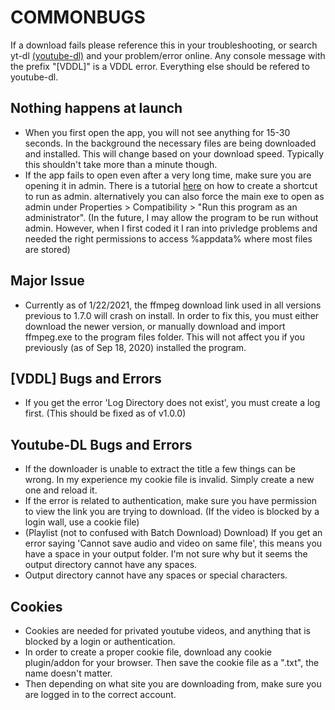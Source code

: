 # COMMONBUGS
If a download fails please reference this in your troubleshooting, or search yt-dl [(youtube-dl)](https://github.com/ytdl-org/youtube-dl) and your problem/error online.
Any console message with the prefix "[VDDL]" is a VDDL error. Everything else should be refered to youtube-dl.

## Nothing happens at launch
- When you first open the app, you will not see anything for 15-30 seconds. In the background the necessary files are being downloaded and installed. This will change based on your download speed. Typically this shouldn't take more than a minute though.
- If the app fails to open even after a very long time, make sure you are opening it in admin. There is a tutorial [here](https://raw.githubusercontent.com/Noonc/Noon-Video-Downloader/master/GitHubResources/shortcut.gif) on how to create a shortcut to run as admin. alternatively you can also force the main exe to open as admin under Properties > Compatibility > "Run this program as an administrator". (In the future, I may allow the program to be run without admin. However, when I first coded it I ran into privledge problems and needed the right permissions to access %appdata% where most files are stored)


## Major Issue
- Currently as of 1/22/2021, the ffmpeg download link used in all versions previous to 1.7.0 will crash on install. In order to fix this, you must either download the newer version, or manually download and import ffmpeg.exe to the program files folder. This will not affect you if you previously (as of Sep 18, 2020) installed the program.

## [VDDL] Bugs and Errors
- If you get the error 'Log Directory does not exist', you must create a log first. (This should be fixed as of v1.0.0)

## Youtube-DL Bugs and Errors
- If the downloader is unable to extract the title a few things can be wrong. In my experience my cookie file is invalid. Simply create a new one and reload it.
- If the error is related to authentication, make sure you have permission to view the link you are trying to download. (If the video is blocked by a login wall, use a cookie file)
- (Playlist (not to confused with Batch Download) Download) If you get an error saying 'Cannot save audio and video on same file', this means you have a space in your output folder. I'm not sure why but it seems the output directory cannot have any spaces.
- Output directory cannot have any spaces or special characters.


## Cookies
- Cookies are needed for privated youtube videos, and anything that is blocked by a login or authentication.
- In order to create a proper cookie file, download any cookie plugin/addon for your browser. Then save the cookie file as a ".txt", the name doesn't matter.
- Then depending on what site you are downloading from, make sure you are logged in to the correct account.

